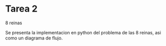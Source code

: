 # Tarea 2

8 reinas

Se presenta la implementacion en python del problema de las 8 reinas, asi como un diagrama de flujo.
